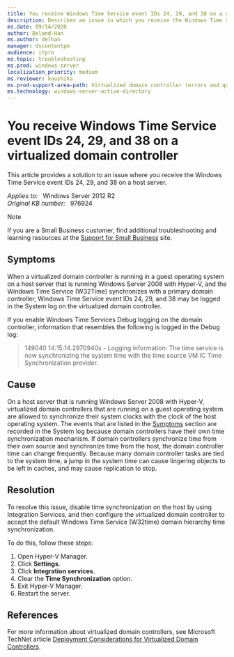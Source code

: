 ```yaml
---
title: You receive Windows Time Service event IDs 24, 29, and 38 on a virtualized domain controller that is running on a Windows Server 2008-based host server with Hyper-V
description: Describes an issue in which you receive the Windows Time Service event IDs 24, 29, and 38 on a host server.
ms.date: 09/14/2020
author: Deland-Han
ms.author: delhan 
manager: dscontentpm
audience: itpro
ms.topic: troubleshooting
ms.prod: windows-server
localization_priority: medium
ms.reviewer: kaushika
ms.prod-support-area-path: Virtualized domain controller (errors and questions)
ms.technology: windows-server-active-directory
---
```

# You receive Windows Time Service event IDs 24, 29, and 38 on a virtualized domain controller

This article provides a solution to an issue where you receive the Windows Time Service event IDs 24, 29, and 38 on a host server.

_Applies to:_ &nbsp; Windows Server 2012 R2  
_Original KB number:_ &nbsp; 976924

> [!NOTE]  
> If you are a Small Business customer, find additional troubleshooting and learning resources at the [Support for Small Business](https://smallbusiness.support.microsoft.com) site.

## Symptoms

When a virtualized domain controller is running in a guest operating system on a host server that is running Windows Server 2008 with Hyper-V, and the Windows Time Service (W32Time) synchronizes with a primary domain controller, Windows Time Service event IDs 24, 29, and 38 may be logged in the System log on the virtualized domain controller.

If you enable Windows Time Services Debug logging on the domain controller, information that resembles the following is logged in the Debug log:

> 149040 14:15:14.2970940s - Logging information: The time service is now synchronizing the system time with the time source VM IC Time Synchronization provider.

## Cause

On a host server that is running Windows Server 2008 with Hyper-V, virtualized domain controllers that are running on a guest operating system are allowed to synchronize their system clocks with the clock of the host operating system. The events that are listed in the [Symptoms](#symptoms) section are recorded in the System log because domain controllers have their own time synchronization mechanism. If domain controllers synchronize time from their own source and synchronize time from the host, the domain controller time can change frequently. Because many domain controller tasks are tied to the system time, a jump in the system time can cause lingering objects to be left in caches, and may cause replication to stop.  

## Resolution

To resolve this issue, disable time synchronization on the host by using Integration Services, and then configure the virtualized domain controller to accept the default Windows Time Service (W32time) domain hierarchy time synchronization.

To do this, follow these steps:

1. Open Hyper-V Manager.
2. Click **Settings**.
3. Click **Integration services**.
4. Clear the **Time Synchronization** option.
5. Exit Hyper-V Manager.
6. Restart the server.

## References

For more information about virtualized domain controllers, see Microsoft TechNet article [Deployment Considerations for Virtualized Domain Controllers](/previous-versions/windows/it-pro/windows-server-2008-R2-and-2008/dd348449(v=ws.10)).
